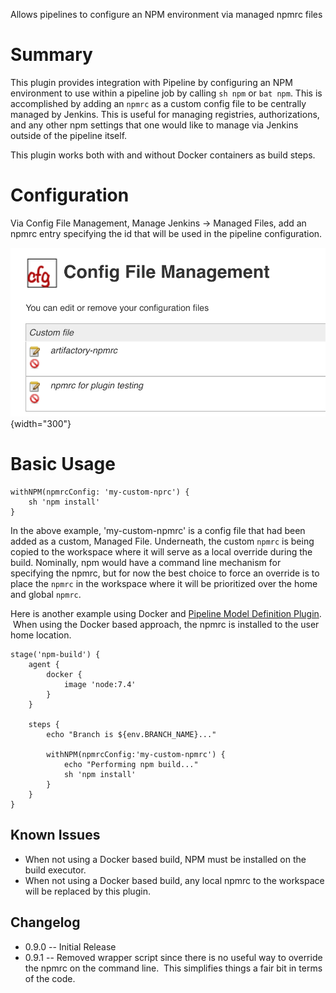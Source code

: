 Allows pipelines to configure an NPM environment via managed npmrc files

# Summary

This plugin provides integration with Pipeline by configuring an NPM
environment to use within a pipeline job by calling `sh npm` or
`bat npm`. This is accomplished by adding an `npmrc` as a custom config
file to be centrally managed by Jenkins. This is useful for managing
registries, authorizations, and any other npm settings that one would
like to manage via Jenkins outside of the pipeline itself.

This plugin works both with and without Docker containers as build
steps.

# Configuration

Via Config File Management, Manage Jenkins -\> Managed Files, add an
npmrc entry specifying the id that will be used in the pipeline
configuration.

![](docs/images/Config_File_Management.png){width="300"}

# Basic Usage

``` syntaxhighlighter-pre
withNPM(npmrcConfig: 'my-custom-nprc') {
    sh 'npm install'
}
```

In the above example, 'my-custom-npmrc' is a config file that had been
added as a custom, Managed File. Underneath, the custom `npmrc` is being
copied to the workspace where it will serve as a local override during
the build. Nominally, npm would have a command line mechanism for
specifying the npmrc, but for now the best choice to force an override
is to place the `npmrc` in the workspace where it will be prioritized
over the home and global `npmrc`.

Here is another example using Docker and [Pipeline Model Definition
Plugin](https://wiki.jenkins.io/display/JENKINS/Pipeline+Model+Definition+Plugin).
 When using the Docker based approach, the npmrc is installed to the
user home location.

``` syntaxhighlighter-pre
stage('npm-build') {
    agent {
        docker {
            image 'node:7.4'
        }
    }

    steps {
        echo "Branch is ${env.BRANCH_NAME}..."

        withNPM(npmrcConfig:'my-custom-npmrc') {
            echo "Performing npm build..."
            sh 'npm install'
        }
    }
}
```

## Known Issues

-   When not using a Docker based build, NPM must be installed on the
    build executor.
-   When not using a Docker based build, any local npmrc to the
    workspace will be replaced by this plugin.

## Changelog

-   0.9.0 -- Initial Release
-   0.9.1 -- Removed wrapper script since there is no useful way to
    override the npmrc on the command line.  This simplifies things a
    fair bit in terms of the code.
